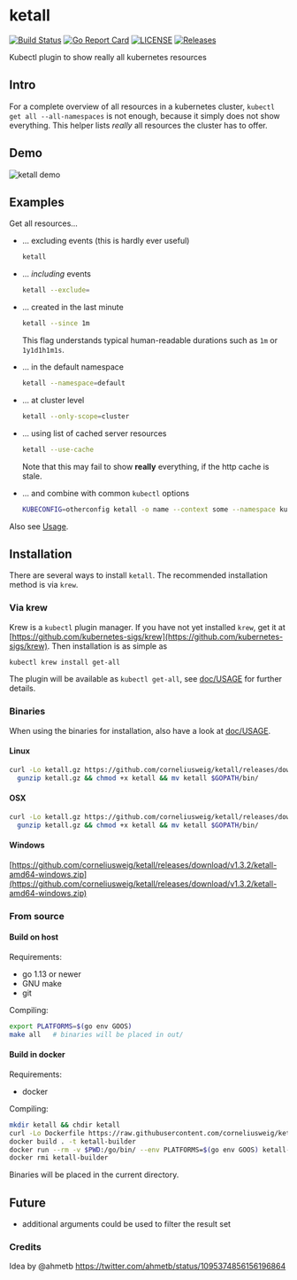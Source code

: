 # ketall
[![Build Status](https://travis-ci.com/corneliusweig/ketall.svg?branch=master)](https://travis-ci.com/corneliusweig/ketall)
[![Go Report Card](https://goreportcard.com/badge/corneliusweig/ketall)](https://goreportcard.com/report/corneliusweig/ketall)
[![LICENSE](https://img.shields.io/github/license/corneliusweig/ketall.svg)](https://github.com/corneliusweig/ketall/blob/master/LICENSE)
[![Releases](https://img.shields.io/github/release-pre/corneliusweig/ketall.svg)](https://github.com/corneliusweig/ketall/releases)
<!-- [![Code Coverage](https://codecov.io/gh/corneliusweig/ketall/branch/master/graph/badge.svg)](https://codecov.io/gh/corneliusweig/ketall) -->

Kubectl plugin to show really all kubernetes resources

## Intro
For a complete overview of all resources in a kubernetes cluster, `kubectl get all --all-namespaces` is not enough, because it simply does not show everything.
This helper lists _really_ all resources the cluster has to offer.

## Demo
![ketall demo](doc/demo.gif "ketall demo")

## Examples
Get all resources...
- ... excluding events (this is hardly ever useful)
  ```bash
  ketall
  ```

- ... _including_ events
  ```bash
  ketall --exclude=
  ```

- ... created in the last minute
  ```bash
  ketall --since 1m
  ```
  This flag understands typical human-readable durations such as `1m` or `1y1d1h1m1s`.

- ... in the default namespace
  ```bash
  ketall --namespace=default
  ```

- ... at cluster level
  ```bash
  ketall --only-scope=cluster
  ```

- ... using list of cached server resources
  ```bash
  ketall --use-cache
  ```
  Note that this may fail to show __really__ everything, if the http cache is stale.

- ... and combine with common `kubectl` options
  ```bash
  KUBECONFIG=otherconfig ketall -o name --context some --namespace kube-system --selector run=skaffold
  ```

Also see [Usage](doc/USAGE.md).

## Installation
There are several ways to install `ketall`. The recommended installation method is via `krew`.

### Via krew
Krew is a `kubectl` plugin manager. If you have not yet installed `krew`, get it at
[https://github.com/kubernetes-sigs/krew](https://github.com/kubernetes-sigs/krew).
Then installation is as simple as
```bash
kubectl krew install get-all
```
The plugin will be available as `kubectl get-all`, see [doc/USAGE](doc/USAGE.md) for further details.

### Binaries
When using the binaries for installation, also have a look at [doc/USAGE](doc/USAGE.md).

#### Linux
```bash
curl -Lo ketall.gz https://github.com/corneliusweig/ketall/releases/download/v1.3.2/ketall-amd64-linux.tar.gz && \
  gunzip ketall.gz && chmod +x ketall && mv ketall $GOPATH/bin/
```

#### OSX
```bash
curl -Lo ketall.gz https://github.com/corneliusweig/ketall/releases/download/v1.3.2/ketall-amd64-darwin.tar.gz && \
  gunzip ketall.gz && chmod +x ketall && mv ketall $GOPATH/bin/
```

#### Windows
[https://github.com/corneliusweig/ketall/releases/download/v1.3.2/ketall-amd64-windows.zip](https://github.com/corneliusweig/ketall/releases/download/v1.3.2/ketall-amd64-windows.zip)

### From source

#### Build on host

Requirements:
 - go 1.13 or newer
 - GNU make
 - git

Compiling:
```bash
export PLATFORMS=$(go env GOOS)
make all   # binaries will be placed in out/
```

#### Build in docker
Requirements:
 - docker

Compiling:
```bash
mkdir ketall && chdir ketall
curl -Lo Dockerfile https://raw.githubusercontent.com/corneliusweig/ketall/master/Dockerfile
docker build . -t ketall-builder
docker run --rm -v $PWD:/go/bin/ --env PLATFORMS=$(go env GOOS) ketall-builder
docker rmi ketall-builder
```
Binaries will be placed in the current directory.

## Future
- additional arguments could be used to filter the result set

### Credits
Idea by @ahmetb https://twitter.com/ahmetb/status/1095374856156196864
